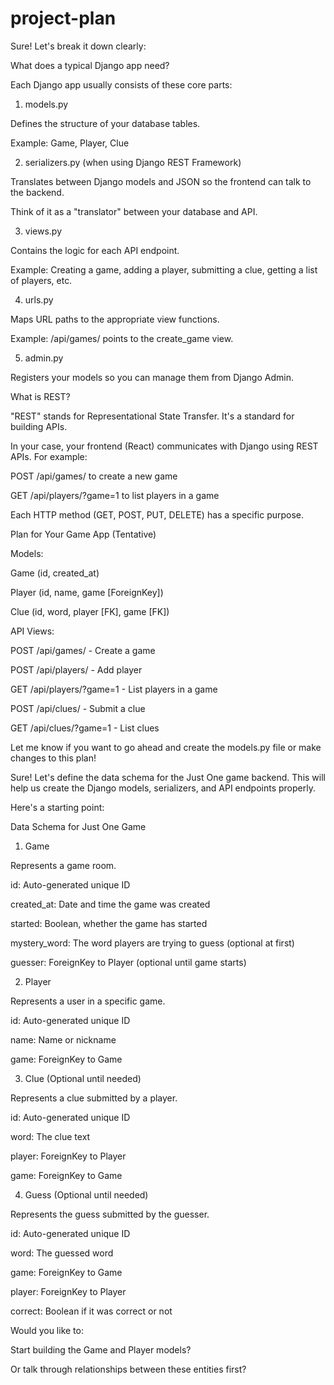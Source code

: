 # project-plan

Sure! Let's break it down clearly:

What does a typical Django app need?

Each Django app usually consists of these core parts:

1. models.py

Defines the structure of your database tables.

Example: Game, Player, Clue

2. serializers.py (when using Django REST Framework)

Translates between Django models and JSON so the frontend can talk to the backend.

Think of it as a "translator" between your database and API.

3. views.py

Contains the logic for each API endpoint.

Example: Creating a game, adding a player, submitting a clue, getting a list of players, etc.

4. urls.py

Maps URL paths to the appropriate view functions.

Example: /api/games/ points to the create_game view.

5. admin.py

Registers your models so you can manage them from Django Admin.

What is REST?

"REST" stands for Representational State Transfer. It's a standard for building APIs.

In your case, your frontend (React) communicates with Django using REST APIs. For example:

POST /api/games/ to create a new game

GET /api/players/?game=1 to list players in a game

Each HTTP method (GET, POST, PUT, DELETE) has a specific purpose.

Plan for Your Game App (Tentative)

Models:

Game (id, created_at)

Player (id, name, game [ForeignKey])

Clue (id, word, player [FK], game [FK])

API Views:

POST /api/games/ - Create a game

POST /api/players/ - Add player

GET /api/players/?game=1 - List players in a game

POST /api/clues/ - Submit a clue

GET /api/clues/?game=1 - List clues

Let me know if you want to go ahead and create the models.py file or make changes to this plan!



Sure! Let's define the data schema for the Just One game backend. This will help us create the Django models, serializers, and API endpoints properly.

Here's a starting point:

Data Schema for Just One Game

1. Game

Represents a game room.

id: Auto-generated unique ID

created_at: Date and time the game was created

started: Boolean, whether the game has started

mystery_word: The word players are trying to guess (optional at first)

guesser: ForeignKey to Player (optional until game starts)

2. Player

Represents a user in a specific game.

id: Auto-generated unique ID

name: Name or nickname

game: ForeignKey to Game

3. Clue (Optional until needed)

Represents a clue submitted by a player.

id: Auto-generated unique ID

word: The clue text

player: ForeignKey to Player

game: ForeignKey to Game

4. Guess (Optional until needed)

Represents the guess submitted by the guesser.

id: Auto-generated unique ID

word: The guessed word

game: ForeignKey to Game

player: ForeignKey to Player

correct: Boolean if it was correct or not

Would you like to:

Start building the Game and Player models?

Or talk through relationships between these entities first?

